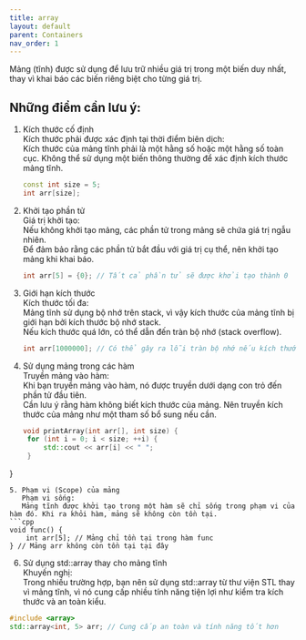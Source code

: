 ```yaml
---
title: array
layout: default
parent: Containers
nav_order: 1
---
```

Mảng (tĩnh) được sử dụng để lưu trữ nhiều giá trị trong một biến duy nhất, thay vì khai báo các biến riêng biệt cho từng giá trị.
## Những điểm cần lưu ý:

1. Kích thước cố định  
   Kích thước phải được xác định tại thời điểm biên dịch:  
   Kích thước của mảng tĩnh phải là một hằng số hoặc một hằng số toàn cục.
   Không thể sử dụng một biến thông thường để xác định kích thước mảng tĩnh.
   ```cpp
   const int size = 5;
   int arr[size];
   ```
2. Khởi tạo phần tử  
   Giá trị khởi tạo:  
   Nếu không khởi tạo mảng, các phần tử trong mảng sẽ chứa giá trị ngẫu nhiên.  
   Để đảm bảo rằng các phần tử bắt đầu với giá trị cụ thể, nên khởi tạo mảng khi khai báo.
   ```cpp
   int arr[5] = {0}; // Tất cả phần tử sẽ được khởi tạo thành 0
   ```
3. Giới hạn kích thước  
   Kích thước tối đa:  
   Mảng tĩnh sử dụng bộ nhớ trên stack, vì vậy kích thước của mảng tĩnh bị giới hạn bởi kích thước bộ nhớ stack.  
   Nếu kích thước quá lớn, có thể dẫn đến tràn bộ nhớ (stack overflow).
   ```cpp
   int arr[1000000]; // Có thể gây ra lỗi tràn bộ nhớ nếu kích thước quá lớn
   ```
4. Sử dụng mảng trong các hàm  
   Truyền mảng vào hàm:  
   Khi bạn truyền mảng vào hàm, nó được truyền dưới dạng con trỏ đến phần tử đầu tiên.  
   Cần lưu ý rằng hàm không biết kích thước của mảng. Nên truyền kích thước của mảng như một tham số bổ sung nếu cần.
   ```cpp
   void printArray(int arr[], int size) {
    for (int i = 0; i < size; ++i) {
        std::cout << arr[i] << " ";
    }
}
```
5. Phạm vi (Scope) của mảng 
   Phạm vi sống: 
   Mảng tĩnh được khởi tạo trong một hàm sẽ chỉ sống trong phạm vi của hàm đó. Khi ra khỏi hàm, mảng sẽ không còn tồn tại.
```cpp
void func() {
    int arr[5]; // Mảng chỉ tồn tại trong hàm func
} // Mảng arr không còn tồn tại tại đây
```
6. Sử dụng std::array thay cho mảng tĩnh  
   Khuyến nghị:  
   Trong nhiều trường hợp, bạn nên sử dụng std::array từ thư viện STL thay vì mảng tĩnh, vì nó cung cấp nhiều tính năng tiện lợi như kiểm tra kích thước và an toàn kiểu.
```cpp
#include <array>
std::array<int, 5> arr; // Cung cấp an toàn và tính năng tốt hơn
```
